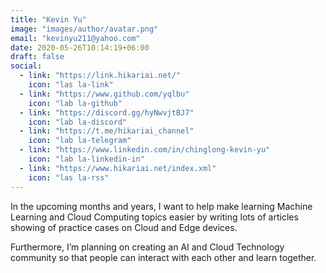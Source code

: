 ```yaml
---
title: "Kevin Yu"
image: "images/author/avatar.png"
email: "kevinyu211@yahoo.com"
date: 2020-05-26T10:14:19+06:00
draft: false
social:
  - link: "https://link.hikariai.net/"
    icon: "las la-link"
  - link: "https://www.github.com/yqlbu"
    icon: "lab la-github"
  - link: "https://discord.gg/hyNwvjtBJ7"
    icon: "lab la-discord"
  - link: "https://t.me/hikariai_channel"
    icon: "lab la-telegram"
  - link: "https://www.linkedin.com/in/chinglong-kevin-yu"
    icon: "lab la-linkedin-in"
  - link: "https://www.hikariai.net/index.xml"
    icon: "las la-rss"
---
```


In the upcoming months and years, I want to help make learning Machine Learning and Cloud Computing topics easier by writing lots of articles showing of practice cases on Cloud and Edge devices.

Furthermore, I’m planning on creating an AI and Cloud Technology community so that people can interact with each other and learn together.
